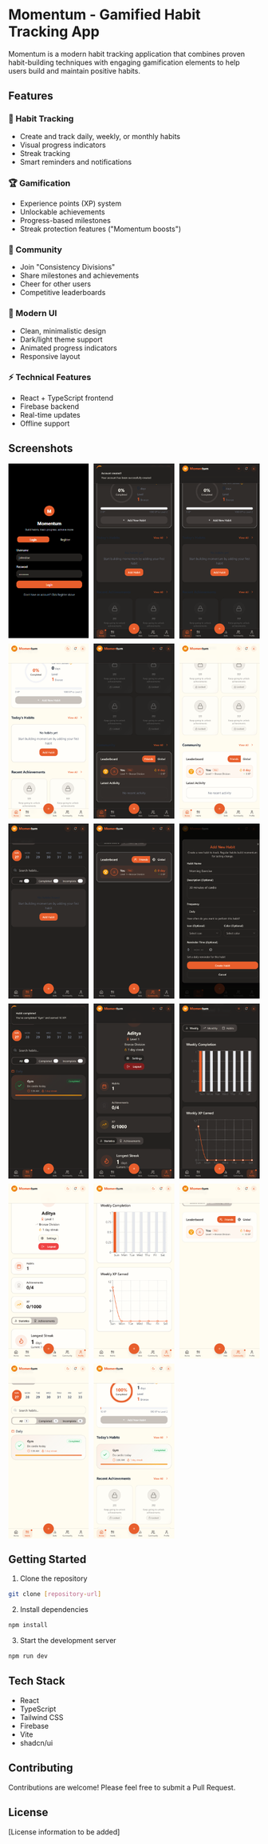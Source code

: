 # Momentum - Gamified Habit Tracking App

Momentum is a modern habit tracking application that combines proven habit-building techniques with engaging gamification elements to help users build and maintain positive habits.

## Features

### 🎯 Habit Tracking
- Create and track daily, weekly, or monthly habits
- Visual progress indicators
- Streak tracking
- Smart reminders and notifications

### 🏆 Gamification
- Experience points (XP) system
- Unlockable achievements
- Progress-based milestones
- Streak protection features ("Momentum boosts")

### 👥 Community
- Join "Consistency Divisions"
- Share milestones and achievements
- Cheer for other users
- Competitive leaderboards

### 🎨 Modern UI
- Clean, minimalistic design
- Dark/light theme support
- Animated progress indicators
- Responsive layout

### ⚡ Technical Features
- React + TypeScript frontend
- Firebase backend
- Real-time updates
- Offline support

## Screenshots

<div style="display: grid; grid-template-columns: repeat(3, 1fr); gap: 10px;">
  <img src="attached_assets/Momentum%20Auth.png" alt="Login Screen" width="300"/>
  <img src="attached_assets/cfe7252b-27f2-4989-b555-fbd38e23ab8d-00-nqm92djvazlh.kirk.replit.dev_auth(iPhone%2014%20Pro%20Max).png" alt="Dashboard" width="300"/>
  <img src="attached_assets/cfe7252b-27f2-4989-b555-fbd38e23ab8d-00-nqm92djvazlh.kirk.replit.dev_auth(iPhone%2014%20Pro%20Max)%20(1).png" alt="Habit Tracking" width="300"/>
  <img src="attached_assets/cfe7252b-27f2-4989-b555-fbd38e23ab8d-00-nqm92djvazlh.kirk.replit.dev_auth(iPhone%2014%20Pro%20Max)%20(2).png" alt="Profile" width="300"/>
  <img src="attached_assets/cfe7252b-27f2-4989-b555-fbd38e23ab8d-00-nqm92djvazlh.kirk.replit.dev_auth(iPhone%2014%20Pro%20Max)%20(3).png" alt="User Stats" width="300"/>
  <img src="attached_assets/cfe7252b-27f2-4989-b555-fbd38e23ab8d-00-nqm92djvazlh.kirk.replit.dev_auth(iPhone%2014%20Pro%20Max)%20(4).png" alt="Activity Feed" width="300"/>
  <img src="attached_assets/cfe7252b-27f2-4989-b555-fbd38e23ab8d-00-nqm92djvazlh.kirk.replit.dev_auth(iPhone%2014%20Pro%20Max)%20(5).png" alt="Achievements" width="300"/>
  <img src="attached_assets/cfe7252b-27f2-4989-b555-fbd38e23ab8d-00-nqm92djvazlh.kirk.replit.dev_auth(iPhone%2014%20Pro%20Max)%20(6).png" alt="Habit Details" width="300"/>
  <img src="attached_assets/cfe7252b-27f2-4989-b555-fbd38e23ab8d-00-nqm92djvazlh.kirk.replit.dev_auth(iPhone%2014%20Pro%20Max)%20(7).png" alt="Add Habit" width="300"/>
  <img src="attached_assets/cfe7252b-27f2-4989-b555-fbd38e23ab8d-00-nqm92djvazlh.kirk.replit.dev_auth(iPhone%2014%20Pro%20Max)%20(8).png" alt="Statistics" width="300"/>
  <img src="attached_assets/cfe7252b-27f2-4989-b555-fbd38e23ab8d-00-nqm92djvazlh.kirk.replit.dev_auth(iPhone%2014%20Pro%20Max)%20(9).png" alt="Leaderboard" width="300"/>
  <img src="attached_assets/cfe7252b-27f2-4989-b555-fbd38e23ab8d-00-nqm92djvazlh.kirk.replit.dev_auth(iPhone%2014%20Pro%20Max)%20(10).png" alt="Community" width="300"/>
  <img src="attached_assets/cfe7252b-27f2-4989-b555-fbd38e23ab8d-00-nqm92djvazlh.kirk.replit.dev_auth(iPhone%2014%20Pro%20Max)%20(11).png" alt="Settings" width="300"/>
  <img src="attached_assets/cfe7252b-27f2-4989-b555-fbd38e23ab8d-00-nqm92djvazlh.kirk.replit.dev_auth(iPhone%2014%20Pro%20Max)%20(12).png" alt="Dark Mode" width="300"/>
  <img src="attached_assets/cfe7252b-27f2-4989-b555-fbd38e23ab8d-00-nqm92djvazlh.kirk.replit.dev_auth(iPhone%2014%20Pro%20Max)%20(13).png" alt="Notifications" width="300"/>
  <img src="attached_assets/cfe7252b-27f2-4989-b555-fbd38e23ab8d-00-nqm92djvazlh.kirk.replit.dev_auth(iPhone%2014%20Pro%20Max)%20(14).png" alt="Progress Charts" width="300"/>
  <img src="attached_assets/cfe7252b-27f2-4989-b555-fbd38e23ab8d-00-nqm92djvazlh.kirk.replit.dev_auth(iPhone%2014%20Pro%20Max)%20(15).png" alt="Weekly Report" width="300"/>
</div>

## Getting Started

1. Clone the repository
```bash
git clone [repository-url]
```

2. Install dependencies
```bash
npm install
```

3. Start the development server
```bash
npm run dev
```

## Tech Stack

- React
- TypeScript
- Tailwind CSS
- Firebase
- Vite
- shadcn/ui

## Contributing

Contributions are welcome! Please feel free to submit a Pull Request.

## License

[License information to be added]